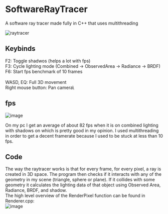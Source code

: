 # SoftwareRayTracer
A software ray tracer made fully in C++ that uses multithreading

![raytracer](https://github.com/MendelDebrabandere/SoftwareRayTracer/assets/95921047/faae0853-2937-46ba-ba2c-b3f540252357)

## Keybinds
F2: Toggle shadwos (helps a lot with fps)\
F3: Cycle lighting mode (Combined -> ObservedArea -> Radiance -> BRDF) \
F6: Start fps benchmark of 10 frames \
\
WASD, EQ: Full 3D movement\
Right mouse button: Pan camera\

## fps
![image](https://github.com/MendelDebrabandere/SoftwareRayTracer/assets/95921047/a7a7f336-a36b-4349-b085-924fe3ef3b11)

On my pc I get an average of about 82 fps when it is on combined lighting with shadows on which is pretty good in my opinion.
I used multithreading in order to get a decent framerate because I used to be stuck at less than 10 fps.

## Code
The way the raytracer works is that for every frame, for every pixel, a ray is created in 3D space. The program then checks if it interacts with any of the geometry in my scene (triangle, sphere or plane).
If it collides with some geometry it calculates the lighting data of that object using Observed Area, Radiance, BRDF, and shadow. \
The high level overview of the RenderPixel function can be found in Renderer.cpp:\
![image](https://github.com/MendelDebrabandere/SoftwareRayTracer/assets/95921047/177d4e21-ab32-4273-94a1-7b9c58f4e198)
